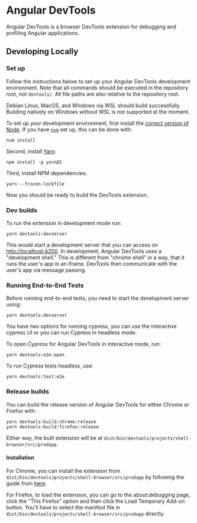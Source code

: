 # Angular DevTools

Angular DevTools is a browser DevTools extension for debugging and profiling Angular applications.

## Developing Locally

<!-- This duplicates some general content for setting up the angular/angular repository, however it is important to
     have complete instructions here for Mozilla Add-On reviewers who need to be able to reproduce Angular DevTools
     builds and will use the same documentation. -->

### Set up

Follow the instructions below to set up your Angular DevTools development
environment. Note that all commands should be executed in the repository root, not
`devtools/`. All file paths are also relative to the repository root.

Debian Linux, MacOS, and Windows via WSL should build successfully. Building
natively on Windows without WSL is not supported at the moment.

To set up your development environment, first install the [correct version of Node](/.nvmrc). If you have
[`nvm`](https://github.com/nvm-sh/nvm) set up, this can be done with:

```shell
nvm install
```

Second, install [Yarn](https://classic.yarnpkg.com/en/):

```shell
npm install -g yarn@1
```

Third, install NPM dependencies:

```shell
yarn --frozen-lockfile
```

Now you should be ready to build the DevTools extension.

### Dev builds

To run the extension in development mode run:

```shell
yarn devtools:devserver
```

This would start a development server that you can access on <http://localhost:4200>. In development, Angular DevTools
uses a "development shell." This is different from "chrome shell" in a way, that it runs the user's app in an iframe.
DevTools then communicate with the user's app via message passing.

### Running End-to-End Tests

Before running end-to-end tests, you need to start the development server using:

```shell
yarn devtools:devserver
```
You have two options for running cypress, you can use the interactive cypress UI or you can run Cypress in headless mode.

To open Cypress for Angular DevTools in interactive mode, run:

```shell
yarn devtools:e2e:open
```

To run Cypress tests headless, use:

```shell
yarn devtools:test:e2e
```

### Release builds

You can build the release version of Angular DevTools for either Chrome or Firefox with:

```shell
yarn devtools:build:chrome:release
yarn devtools:build:firefox:release
```

Either way, the built extension will be at `dist/bin/devtools/projects/shell-browser/src/prodapp`.

#### Installation

For Chrome, you can install the extension from `dist/bin/devtools/projects/shell-browser/src/prodapp` by following the
guide from [here](https://developer.chrome.com/docs/extensions/get-started/tutorial/hello-world#load-unpacked).

For Firefox, to load the extension, you can go to the about:debugging page, click the "This Firefox" option and then
click the Load Temporary Add-on button. You'll have to select the manifest file in
`dist/bin/devtools/projects/shell-browser/src/prodapp` directly.


